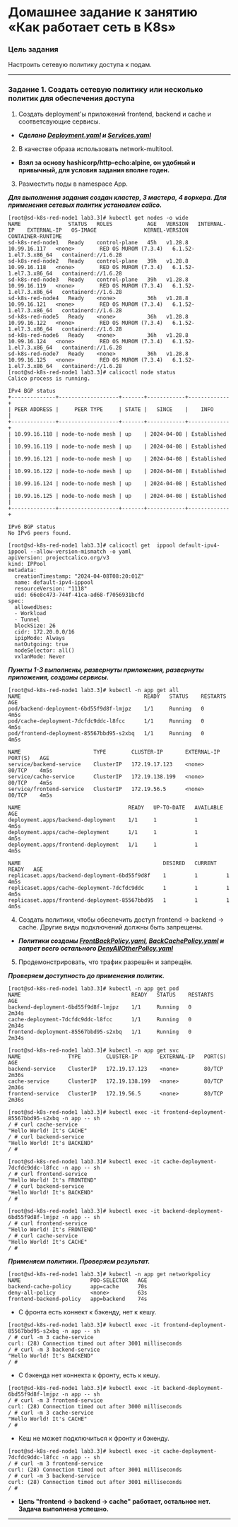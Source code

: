 # Домашнее задание к занятию «Как работает сеть в K8s»

### Цель задания

Настроить сетевую политику доступа к подам.

-----

### Задание 1. Создать сетевую политику или несколько политик для обеспечения доступа

1. Создать deployment'ы приложений frontend, backend и cache и соответсвующие сервисы.
- ***Сделано [Deployment.yaml](./files/Deployment.yaml) и [Services.yaml](./files/Services.yaml)***
2. В качестве образа использовать network-multitool.
- ******Взял за основу hashicorp/http-echo:alpine, он удобный и привычный, для условия задания вполне годен.******
3. Разместить поды в namespace App.

***Для выполнения задания создан кластер, 3 мастера, 4 воркера. Для применения сетевых политик установлен calico.***
```
[root@sd-k8s-red-node1 lab3.3]# kubectl get nodes -o wide
NAME               STATUS   ROLES           AGE   VERSION   INTERNAL-IP    EXTERNAL-IP   OS-IMAGE               KERNEL-VERSION          CONTAINER-RUNTIME
sd-k8s-red-node1   Ready    control-plane   45h   v1.28.8   10.99.16.117   <none>        RED OS MUROM (7.3.4)   6.1.52-1.el7.3.x86_64   containerd://1.6.28
sd-k8s-red-node2   Ready    control-plane   39h   v1.28.8   10.99.16.118   <none>        RED OS MUROM (7.3.4)   6.1.52-1.el7.3.x86_64   containerd://1.6.28
sd-k8s-red-node3   Ready    control-plane   39h   v1.28.8   10.99.16.119   <none>        RED OS MUROM (7.3.4)   6.1.52-1.el7.3.x86_64   containerd://1.6.28
sd-k8s-red-node4   Ready    <none>          36h   v1.28.8   10.99.16.121   <none>        RED OS MUROM (7.3.4)   6.1.52-1.el7.3.x86_64   containerd://1.6.28
sd-k8s-red-node5   Ready    <none>          36h   v1.28.8   10.99.16.122   <none>        RED OS MUROM (7.3.4)   6.1.52-1.el7.3.x86_64   containerd://1.6.28
sd-k8s-red-node6   Ready    <none>          36h   v1.28.8   10.99.16.124   <none>        RED OS MUROM (7.3.4)   6.1.52-1.el7.3.x86_64   containerd://1.6.28
sd-k8s-red-node7   Ready    <none>          36h   v1.28.8   10.99.16.125   <none>        RED OS MUROM (7.3.4)   6.1.52-1.el7.3.x86_64   containerd://1.6.28
[root@sd-k8s-red-node1 lab3.3]# calicoctl node status
Calico process is running.

IPv4 BGP status
+--------------+-------------------+-------+------------+-------------+
| PEER ADDRESS |     PEER TYPE     | STATE |   SINCE    |    INFO     |
+--------------+-------------------+-------+------------+-------------+
| 10.99.16.118 | node-to-node mesh | up    | 2024-04-08 | Established |
| 10.99.16.119 | node-to-node mesh | up    | 2024-04-08 | Established |
| 10.99.16.121 | node-to-node mesh | up    | 2024-04-08 | Established |
| 10.99.16.122 | node-to-node mesh | up    | 2024-04-08 | Established |
| 10.99.16.124 | node-to-node mesh | up    | 2024-04-08 | Established |
| 10.99.16.125 | node-to-node mesh | up    | 2024-04-08 | Established |
+--------------+-------------------+-------+------------+-------------+

IPv6 BGP status
No IPv6 peers found.

[root@sd-k8s-red-node1 lab3.3]# calicoctl get  ippool default-ipv4-ippool --allow-version-mismatch -o yaml
apiVersion: projectcalico.org/v3
kind: IPPool
metadata:
  creationTimestamp: "2024-04-08T08:20:01Z"
  name: default-ipv4-ippool
  resourceVersion: "1118"
  uid: 66e8c473-744f-41ca-ad68-f7056931bcfd
spec:
  allowedUses:
  - Workload
  - Tunnel
  blockSize: 26
  cidr: 172.20.0.0/16
  ipipMode: Always
  natOutgoing: true
  nodeSelector: all()
  vxlanMode: Never

``` 

***Пункты 1-3 выполнены, развернуты приложения, развернуты приложения, созданы сервисы.***

```
[root@sd-k8s-red-node1 lab3.3]# kubectl -n app get all
NAME                                       READY   STATUS    RESTARTS   AGE
pod/backend-deployment-6bd55f9d8f-lmjpz    1/1     Running   0          4m5s
pod/cache-deployment-7dcfdc9ddc-l8fcc      1/1     Running   0          4m5s
pod/frontend-deployment-85567bbd95-s2xbq   1/1     Running   0          4m5s

NAME                       TYPE        CLUSTER-IP       EXTERNAL-IP   PORT(S)   AGE
service/backend-service    ClusterIP   172.19.17.123    <none>        80/TCP    4m5s
service/cache-service      ClusterIP   172.19.138.199   <none>        80/TCP    4m5s
service/frontend-service   ClusterIP   172.19.56.5      <none>        80/TCP    4m5s

NAME                                  READY   UP-TO-DATE   AVAILABLE   AGE
deployment.apps/backend-deployment    1/1     1            1           4m5s
deployment.apps/cache-deployment      1/1     1            1           4m5s
deployment.apps/frontend-deployment   1/1     1            1           4m5s

NAME                                             DESIRED   CURRENT   READY   AGE
replicaset.apps/backend-deployment-6bd55f9d8f    1         1         1       4m5s
replicaset.apps/cache-deployment-7dcfdc9ddc      1         1         1       4m5s
replicaset.apps/frontend-deployment-85567bbd95   1         1         1       4m5s
```

4. Создать политики, чтобы обеспечить доступ frontend -> backend -> cache. Другие виды подключений должны быть запрещены.

- ***Политики созданы [FrontBackPolicy.yaml](./files/FrontBackPolicy.yaml), [BackCachePolicy.yaml](./files/BackCachePolicy.yaml) и запрет всего остального [DenyAllOtherPolicy.yaml](./files/DenyAllOtherPolicy.yaml)***

5. Продемонстрировать, что трафик разрешён и запрещён.

***Проверяем доступность до применения политик.***
```
[root@sd-k8s-red-node1 lab3.3]# kubectl -n app get pod
NAME                                   READY   STATUS    RESTARTS   AGE
backend-deployment-6bd55f9d8f-lmjpz    1/1     Running   0          2m34s
cache-deployment-7dcfdc9ddc-l8fcc      1/1     Running   0          2m34s
frontend-deployment-85567bbd95-s2xbq   1/1     Running   0          2m34s

[root@sd-k8s-red-node1 lab3.3]# kubectl -n app get svc
NAME               TYPE        CLUSTER-IP       EXTERNAL-IP   PORT(S)   AGE
backend-service    ClusterIP   172.19.17.123    <none>        80/TCP    2m36s
cache-service      ClusterIP   172.19.138.199   <none>        80/TCP    2m36s
frontend-service   ClusterIP   172.19.56.5      <none>        80/TCP    2m36s
```
```
[root@sd-k8s-red-node1 lab3.3]# kubectl exec -it frontend-deployment-85567bbd95-s2xbq -n app -- sh
/ # curl cache-service
"Hello World! It's CACHE"
/ # curl backend-service
"Hello World! It's BACKEND"
/ #
```
```
[root@sd-k8s-red-node1 lab3.3]# kubectl exec -it cache-deployment-7dcfdc9ddc-l8fcc -n app -- sh
/ # curl frontend-service
"Hello World! It's FRONTEND"
/ # curl backend-service
"Hello World! It's BACKEND"
/ #
```
```
[root@sd-k8s-red-node1 lab3.3]# kubectl exec -it backend-deployment-6bd55f9d8f-lmjpz -n app -- sh
/ # curl frontend-service
"Hello World! It's FRONTEND"
/ # curl cache-service
"Hello World! It's CACHE"
/ #
```
***Применяем политики. Проверяем результат.***
```
[root@sd-k8s-red-node1 lab3.3]# kubectl -n app get networkpolicy
NAME                      POD-SELECTOR   AGE
backend-cache-policy      app=cache      70s
deny-all-policy           <none>         63s
frontend-backend-policy   app=backend    74s
```
- С фронта есть коннект к бэкенду, нет к кешу.
```
[root@sd-k8s-red-node1 lab3.3]# kubectl exec -it frontend-deployment-85567bbd95-s2xbq -n app -- sh
/ # curl -m 3 cache-service
curl: (28) Connection timed out after 3001 milliseconds
/ # curl -m 3 backend-service
"Hello World! It's BACKEND"
/ #
```
- С бэкенда нет коннекта к фронту, есть к кешу.
```
[root@sd-k8s-red-node1 lab3.3]# kubectl exec -it backend-deployment-6bd55f9d8f-lmjpz -n app -- sh
/ # curl -m 3 frontend-service
curl: (28) Connection timed out after 3000 milliseconds
/ # curl -m 3 cache-service
"Hello World! It's CACHE"
/ #
```
- Кеш не может подключиться к фронту и бэкенду.
```
[root@sd-k8s-red-node1 lab3.3]# kubectl exec -it cache-deployment-7dcfdc9ddc-l8fcc -n app -- sh
/ # curl -m 3 frontend-service
curl: (28) Connection timed out after 3001 milliseconds
/ # curl -m 3 backend-service
curl: (28) Connection timed out after 3001 milliseconds
/ #
```
- ****Цепь "frontend -> backend -> cache" работает, остальное нет. Задача выполнена успешно.****

---
